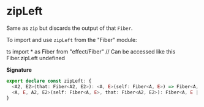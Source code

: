 # zipLeft

Same as `zip` but discards the output of that `Fiber`.

To import and use `zipLeft` from the "Fiber" module:

ts
import \* as Fiber from "effect/Fiber"
// Can be accessed like this
Fiber.zipLeft
undefined

**Signature**

```ts
export declare const zipLeft: {
  <A2, E2>(that: Fiber<A2, E2>): <A, E>(self: Fiber<A, E>) => Fiber<A, E2 | E>
  <A, E, A2, E2>(self: Fiber<A, E>, that: Fiber<A2, E2>): Fiber<A, E | E2>
}
```
